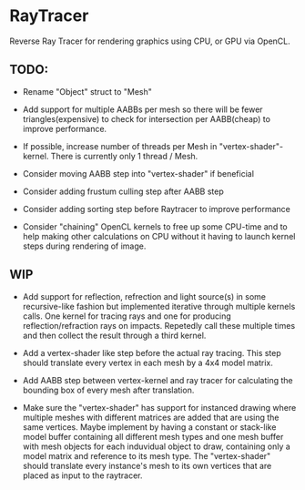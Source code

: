 # RayTracer
Reverse Ray Tracer for rendering graphics using CPU, or GPU via OpenCL.

## TODO:
- Rename "Object" struct to "Mesh"

- Add support for multiple AABBs per mesh so there will be fewer triangles(expensive) to check for intersection per AABB(cheap) to improve performance.

- If possible, increase number of threads per Mesh in "vertex-shader"-kernel. There is currently only 1 thread / Mesh.

- Consider moving AABB step into "vertex-shader" if beneficial

- Consider adding frustum culling step after AABB step

- Consider adding sorting step before Raytracer to improve performance

- Consider "chaining" OpenCL kernels to free up some CPU-time and to help making other calculations on CPU without it having to launch kernel steps during rendering of image.

## WIP

- Add support for reflection, refrection and light source(s) in some recursive-like fashion but implemented iterative through multiple kernels calls. One kernel for tracing rays and one for producing reflection/refraction rays on impacts. Repetedly call these
 multiple times and then collect the result through a third kernel.

- Add a vertex-shader like step before the actual ray tracing. This step should translate every vertex in each mesh by a 4x4 model matrix.

- Add AABB step between vertex-kernel and ray tracer for calculating the bounding box of every mesh after translation.

- Make sure the "vertex-shader" has support for instanced drawing where multiple meshes with different matrices are added that are using the same vertices. Maybe implement by having a constant or stack-like model buffer containing all different mesh types and one mesh buffer with mesh objects for each induvidual object to draw, containing only a model matrix and reference to its mesh type. The "vertex-shader" should translate every instance's mesh to its own vertices that are placed as input to the raytracer.
